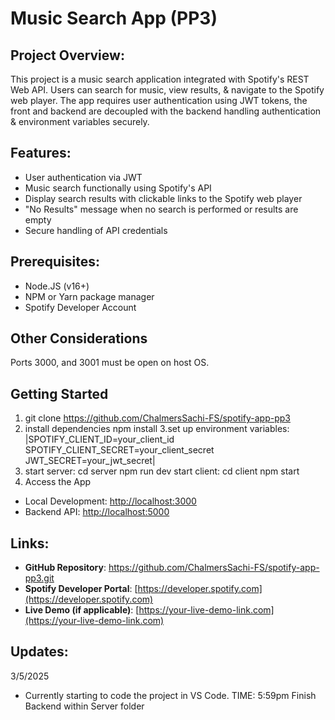 # Music Search App (PP3)

## Project Overview:

This project is a music search application integrated with Spotify's REST Web API. Users can search for music, view results, & navigate to the Spotify web player.
The app requires user authentication using JWT tokens, the front and backend are decoupled with the backend handling authentication & environment variables securely.

## Features:

- User authentication via JWT
- Music search functionally using Spotify's API
- Display search results with clickable links to the Spotify web player
- "No Results" message when no search is performed or results are empty
- Secure handling of API credentials

## Prerequisites:
- Node.JS (v16+)
- NPM or Yarn package manager
- Spotify Developer Account

## Other Considerations
  Ports 3000, and 3001 must be open on host OS.

## Getting Started
1. git clone https://github.com/ChalmersSachi-FS/spotify-app-pp3
2. install dependencies npm install
3.set up environment variables:
  |SPOTIFY_CLIENT_ID=your_client_id
  SPOTIFY_CLIENT_SECRET=your_client_secret
  JWT_SECRET=your_jwt_secret|
4. start server: cd server npm run dev
   start client: cd client npm start
5.  Access the App
- Local Development: [http://localhost:3000](http://localhost:3000)
- Backend API: [http://localhost:5000](http://localhost:5000)
  
## Links:

- **GitHub Repository**: https://github.com/ChalmersSachi-FS/spotify-app-pp3.git
- **Spotify Developer Portal**: [https://developer.spotify.com](https://developer.spotify.com)
- **Live Demo (if applicable)**: [https://your-live-demo-link.com](https://your-live-demo-link.com)


## Updates:

3/5/2025

- Currently starting to code the project in VS Code.
TIME: 5:59pm Finish Backend within Server folder
<!-- Setting Up Express Server. -->
